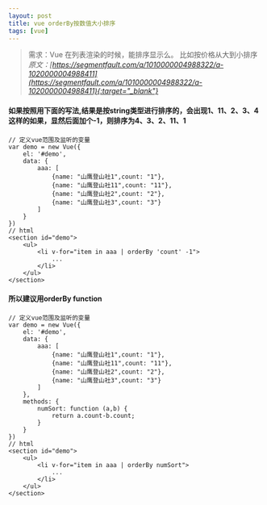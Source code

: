 ```yaml
---
layout: post
title: vue orderBy按数值大小排序
tags: [vue]
---
```



> 需求：Vue 在列表渲染的时候，能排序显示么。 比如按价格从大到小排序 <br/>
*原文：[https://segmentfault.com/q/1010000004988322/a-1020000004988411](https://segmentfault.com/q/1010000004988322/a-1020000004988411){:target="_blank"}*

#### 如果按照用下面的写法,结果是按string类型进行排序的，会出现1、11、2、3、4这样的如果，显然后面加个-1，则排序为4、3、2、11、1

```
// 定义vue范围及监听的变量
var demo = new Vue({
	el: '#demo',
	data: {
		aaa: [
			{name: "山鹰登山社1",count: "1"},
			{name: "山鹰登山社11",count: "11"},
			{name: "山鹰登山社2",count: "2"},
			{name: "山鹰登山社3",count: "3"}
		]
	}
})
// html
<section id="demo">
	<ul>            
		<li v-for="item in aaa | orderBy 'count' -1">
			...
		</li>
	</ul>
</section>
```

#### 所以建议用orderBy function

```
// 定义vue范围及监听的变量
var demo = new Vue({
	el: '#demo',
	data: {
		aaa: [
			{name: "山鹰登山社1",count: "1"},
			{name: "山鹰登山社11",count: "11"},
			{name: "山鹰登山社2",count: "2"},
			{name: "山鹰登山社3",count: "3"}
		]
	},
	methods: {
		numSort: function (a,b) {
			return a.count-b.count;
		}
	}
})
// html
<section id="demo">
	<ul>            
		<li v-for="item in aaa | orderBy numSort">
			...
		</li>
	</ul>
</section>
```
